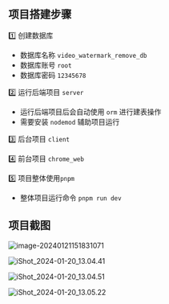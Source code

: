 ## 项目搭建步骤

1️⃣ 创建数据库

- 数据库名称 `video_watermark_remove_db`
- 数据库账号 `root`
- 数据库密码 `12345678`

2️⃣ 运行后端项目 `server`

- 运行后端项目后会自动使用 `orm` 进行建表操作
- 需要安装 `nodemod` 辅助项目运行

3️⃣ 后台项目 `client`

4️⃣ 前台项目 `chrome_web`

5️⃣ 项目整体使用`pnpm`

- 整体项目运行命令 `pnpm run dev`

## 项目截图

![image-20240121151831071](https://qny.weizulin.cn/images/202401211518174.png)

![iShot_2024-01-20_13.04.41](https://qny.weizulin.cn/images/202401201307643.png)

![iShot_2024-01-20_13.04.51](https://qny.weizulin.cn/images/202401201307592.png)

![iShot_2024-01-20_13.05.22](https://qny.weizulin.cn/images/202401201307632.png)
